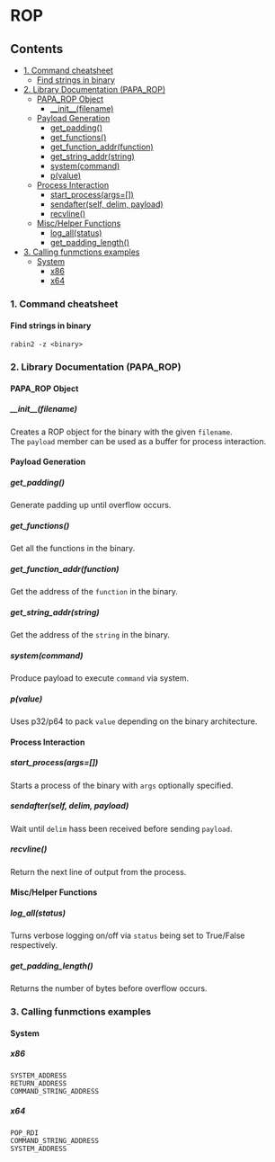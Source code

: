 # ROP
## Contents
- [1. Command cheatsheet](#1-command-cheatsheet)
  * [Find strings in binary](#find-strings-in-binary)
- [2. Library Documentation (PAPA_ROP)](#2-library-documentation--papa-rop-)
  * [PAPA_ROP Object](#papa-rop-object)
    + [\_\_init\_\_(filename)](#----init-----filename-)
  * [Payload Generation](#payload-generation)
    + [get_padding()](#get-padding--)
    + [get_functions()](#get-functions--)
    + [get_function_addr(function)](#get-function-addr-function-)
    + [get_string_addr(string)](#get-string-addr-string-)
    + [system(command)](#system-command-)
    + [p(value)](#p-value-)
  * [Process Interaction](#process-interaction)
    + [start_process(args=[])](#start-process-args----)
    + [sendafter(self, delim, payload)](#sendafter-self--delim--payload-)
    + [recvline()](#recvline--)
  * [Misc/Helper Functions](#misc-helper-functions)
    + [log_all(status)](#log-all-status-)
    + [get_padding_length()](#get-padding-length--)
- [3. Calling funmctions examples](#3-calling-funmctions-examples)
  * [System](#system)
    + [x86](#x86)
    + [x64](#x64)

### 1. Command cheatsheet
#### Find strings in binary
`rabin2 -z <binary>`


### 2. Library Documentation (PAPA_ROP)
#### PAPA_ROP Object
##### \_\_init\_\_(filename)
Creates a ROP object for the binary with the given `filename`.  
The `payload` member can be used as a buffer for process interaction.

#### Payload Generation
##### get_padding()
Generate padding up until overflow occurs.
##### get_functions()
Get all the functions in the binary.
##### get_function_addr(function)
Get the address of the `function` in the binary.
##### get_string_addr(string)
Get the address of the `string` in the binary.
##### system(command)
Produce payload to execute `command` via system.
##### p(value)
Uses p32/p64 to pack `value` depending on the binary architecture.

#### Process Interaction
##### start_process(args=[])
Starts a process of the binary with `args` optionally specified.
##### sendafter(self, delim, payload)
Wait until `delim` hass been received before sending `payload`.
##### recvline()
Return the next line of output from the process.

#### Misc/Helper Functions
##### log_all(status)
Turns verbose logging on/off via `status` being set to True/False respectively.
##### get_padding_length()
Returns the number of bytes before overflow occurs.


### 3. Calling funmctions examples
#### System
##### x86
```
SYSTEM_ADDRESS
RETURN_ADDRESS
COMMAND_STRING_ADDRESS
```
##### x64
```
POP_RDI
COMMAND_STRING_ADDRESS
SYSTEM_ADDRESS
```
